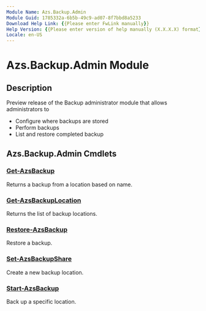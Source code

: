 ```yaml
---
Module Name: Azs.Backup.Admin
Module Guid: 1785332a-6b5b-49c9-ad07-8f7bbd8a5233
Download Help Link: {{Please enter FwLink manually}}
Help Version: {{Please enter version of help manually (X.X.X.X) format}}
Locale: en-US
---
```


# Azs.Backup.Admin Module
## Description
Preview release of the Backup administrator module that allows administrators to  
- Configure where backups are stored 
- Perform backups  
- List and restore completed backup

## Azs.Backup.Admin Cmdlets
### [Get-AzsBackup](Get-AzsBackup.md)
Returns a backup from a location based on name.

### [Get-AzsBackupLocation](Get-AzsBackupLocation.md)
Returns the list of backup locations.

### [Restore-AzsBackup](Restore-AzsBackup.md)
Restore a backup.

### [Set-AzsBackupShare](Set-AzsBackupShare.md)
Create a new backup location.

### [Start-AzsBackup](Start-AzsBackup.md)
Back up a specific location.

